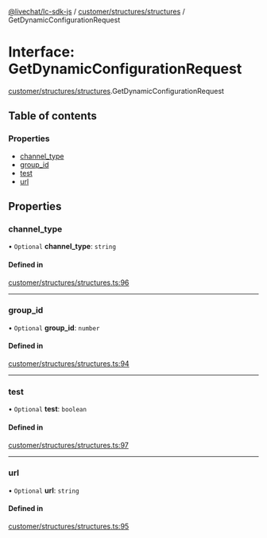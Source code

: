 [@livechat/lc-sdk-js](../README.md) / [customer/structures/structures](../modules/customer_structures_structures.md) / GetDynamicConfigurationRequest

# Interface: GetDynamicConfigurationRequest

[customer/structures/structures](../modules/customer_structures_structures.md).GetDynamicConfigurationRequest

## Table of contents

### Properties

- [channel\_type](customer_structures_structures.GetDynamicConfigurationRequest.md#channel_type)
- [group\_id](customer_structures_structures.GetDynamicConfigurationRequest.md#group_id)
- [test](customer_structures_structures.GetDynamicConfigurationRequest.md#test)
- [url](customer_structures_structures.GetDynamicConfigurationRequest.md#url)

## Properties

### channel\_type

• `Optional` **channel\_type**: `string`

#### Defined in

[customer/structures/structures.ts:96](https://github.com/livechat/lc-sdk-js/blob/125a327/src/customer/structures/structures.ts#L96)

___

### group\_id

• `Optional` **group\_id**: `number`

#### Defined in

[customer/structures/structures.ts:94](https://github.com/livechat/lc-sdk-js/blob/125a327/src/customer/structures/structures.ts#L94)

___

### test

• `Optional` **test**: `boolean`

#### Defined in

[customer/structures/structures.ts:97](https://github.com/livechat/lc-sdk-js/blob/125a327/src/customer/structures/structures.ts#L97)

___

### url

• `Optional` **url**: `string`

#### Defined in

[customer/structures/structures.ts:95](https://github.com/livechat/lc-sdk-js/blob/125a327/src/customer/structures/structures.ts#L95)
